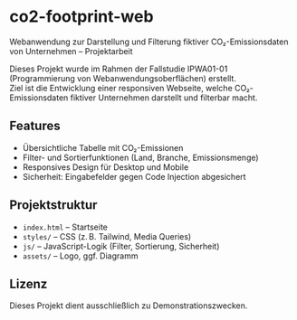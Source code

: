 # co2-footprint-web
Webanwendung zur Darstellung und Filterung fiktiver CO₂-Emissionsdaten von Unternehmen –  Projektarbeit

Dieses Projekt wurde im Rahmen der Fallstudie IPWA01-01 (Programmierung von Webanwendungsoberflächen) erstellt.  
Ziel ist die Entwicklung einer responsiven Webseite, welche CO₂-Emissionsdaten fiktiver Unternehmen darstellt und filterbar macht.

## Features
- Übersichtliche Tabelle mit CO₂-Emissionen
- Filter- und Sortierfunktionen (Land, Branche, Emissionsmenge)
- Responsives Design für Desktop und Mobile
- Sicherheit: Eingabefelder gegen Code Injection abgesichert

## Projektstruktur
- `index.html` – Startseite
- `styles/` – CSS (z. B. Tailwind, Media Queries)
- `js/` – JavaScript-Logik (Filter, Sortierung, Sicherheit)
- `assets/` – Logo, ggf. Diagramm

## Lizenz
Dieses Projekt dient ausschließlich zu Demonstrationszwecken.
